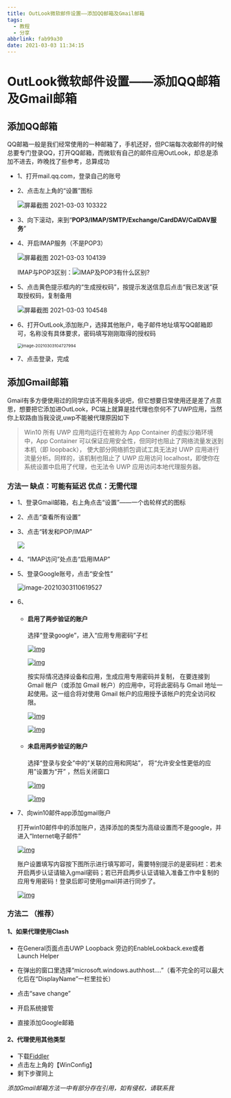 ```yaml
---
title: OutLook微软邮件设置——添加QQ邮箱及Gmail邮箱
tags:
  - 教程
  - 分享
abbrlink: fab99a30
date: 2021-03-03 11:34:15
---
```


# OutLook微软邮件设置——添加QQ邮箱及Gmail邮箱

## 添加QQ邮箱

QQ邮箱一般是我们经常使用的一种邮箱了，手机还好，但PC端每次收邮件的时候总要专门登录QQ，打开QQ邮箱，而微软有自己的邮件应用OutLook，却总是添加不进去，昨晚找了些参考，总算成功

* 1、打开mail.qq.com，登录自己的账号

* 2、点击左上角的“设置”图标

  ![屏幕截图 2021-03-03 103322](https://gitee.com/augustusxue/augustu_image/raw/master/img/20210303103822.png)

* 3、向下滚动，来到“**POP3/IMAP/SMTP/Exchange/CardDAV/CalDAV服务**”

* 4、开启IMAP服务（不是POP3）

  ![屏幕截图 2021-03-03 104139](https://gitee.com/augustusxue/augustu_image/raw/master/img/20210303104240.png)

  IMAP与POP3区别：![IMAP及POP3有什么区别?](http://nos.netease.com/help/588fcc36fc540643d84c80addabb00ec.jpg)

* 5、点击黄色提示框内的“生成授权码”，按提示发送信息后点击“我已发送”获取授权码，复制备用

  ![屏幕截图 2021-03-03 104548](https://gitee.com/augustusxue/augustu_image/raw/master/img/20210303104557.png)

* 6、打开OutLook,添加账户，选择其他账户，电子邮件地址填写QQ邮箱即可，名称没有具体要求，密码填写刚刚取得的授权码

  <img src="https://gitee.com/augustusxue/augustu_image/raw/master/img/20210303104728.png" alt="image-20210303104727994" style="zoom: 67%;" />

* 7、点击登录，完成

## 添加Gmail邮箱

Gmail有多方便使用过的同学应该不用我多说吧，但它想要日常使用还是差了点意思，想要把它添加进OutLook，PC端上就算是挂代理也奈何不了UWP应用，当然你上软路由当我没说,uwp不能被代理原因如下

> Win10 所有 UWP 应用均运行在被称为 App Container 的虚拟沙箱环境中，App Container 可以保证应用安全性，但同时也阻止了网络流量发送到本机（即 loopback）， 使大部分网络抓包调试工具无法对 UWP 应用进行流量分析。同样的，该机制也阻止了 UWP 应用访问 localhost，即使你在系统设置中启用了代理，也无法令 UWP 应用访问本地代理服务器。



### 方法一 缺点：可能有延迟 优点：无需代理

* 1、登录Gmail邮箱，右上角点击“设置”——一个齿轮样式的图标

* 2、点击“查看所有设置”

* 3、点击“转发和POP/IMAP”

  ![](https://gitee.com/augustusxue/augustu_image/raw/master/img/20210303111050.png)

* 4、“IMAP访问”处点击“启用IMAP”

* 5、登录Google账号，点击“安全性”

  ![image-20210303110619527](https://gitee.com/augustusxue/augustu_image/raw/master/img/20210303110619.png)

* 6、

  * #### 启用了两步验证的账户

    选择“登录google”，进入“应用专用密码”子栏

    [![img](https://gitee.com/augustusxue/augustu_image/raw/master/img/20210303111415.jpeg)](https://pdf-lib.org/Images/UpLoadImages/2020112172149620.jpg)

    [![img](https://gitee.com/augustusxue/augustu_image/raw/master/img/20210303111412.jpeg)](https://pdf-lib.org/Images/UpLoadImages/2020112172159683.jpg)

    按实际情况选择设备和应用，生成应用专用密码并复制， 在要连接到 Gmail 帐户（或添加 Gmail 帐户）的应用中，可将此密码与 Gmail 地址一起使用。这一组合将对使用 Gmail 帐户的应用授予该帐户的完全访问权限。

    [![img](https://gitee.com/augustusxue/augustu_image/raw/master/img/20210303111407.jpeg)](https://pdf-lib.org/Images/UpLoadImages/2020112172231870.jpg)

    [![img](https://gitee.com/augustusxue/augustu_image/raw/master/img/20210303111402.jpeg)](https://pdf-lib.org/Images/UpLoadImages/2020112172240370.jpg)

  * #### 未启用两步验证的账户

    选择“登录与安全”中的“关联的应用和网站”， 将“允许安全性更低的应用”设置为“开” ，然后关闭窗口

    [![img](https://gitee.com/augustusxue/augustu_image/raw/master/img/20210303111509.jpeg)](https://pdf-lib.org/Images/UpLoadImages/2020112172035495.jpg)

    [![img](https://gitee.com/augustusxue/augustu_image/raw/master/img/20210303111512.jpeg)](https://pdf-lib.org/Images/UpLoadImages/2020112172043230.jpg)

* 7、向win10邮件app添加gmail账户

  打开win10邮件中的添加账户，选择添加的类型为高级设置而不是google，并进入“Internet电子邮件”

  [![img](https://pdf-lib.org/Images/UpLoadImages/2020112172322574.jpg)](https://pdf-lib.org/Images/UpLoadImages/2020112172322574.jpg)

  账户设置填写内容按下图所示进行填写即可，需要特别提示的是密码栏：若未开启两步认证请输入gmail密码；若已开启两步认证请输入准备工作中复制的应用专用密码！登录后即可使用gmail并进行同步了。

  [![img](https://gitee.com/augustusxue/augustu_image/raw/master/img/20210303111644.jpeg)](https://pdf-lib.org/Images/UpLoadImages/202011217252411.jpg)

### 方法二 （推荐）

#### 1、如果代理使用Clash

* 在General页面点击UWP Loopback 旁边的EnableLookback.exe或者Launch Helper

* 在弹出的窗口里选择“microsoft.windows.authhost.…”（看不完全的可以最大化后在“DisplayName”一栏里拉长）
* 点击“save change”
* 开启系统接管
* 直接添加Google邮箱

#### 2、代理使用其他类型

* 下载[Fiddler](https://www.telerik.com/fiddler)
* 点击左上角的【WinConfig】
* 剩下步骤同上

*添加Gmail邮箱方法一中有部分存在引用，如有侵权，请联系我*





